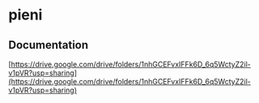 # pieni

## Documentation
[https://drive.google.com/drive/folders/1nhGCEFvxIFFk6D_6q5WctyZ2il-v1pVR?usp=sharing](https://drive.google.com/drive/folders/1nhGCEFvxIFFk6D_6q5WctyZ2il-v1pVR?usp=sharing)
